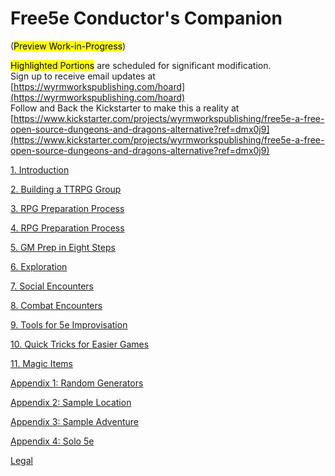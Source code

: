 # Free5e Conductor's Companion

(<mark>Preview Work-in-Progress</mark>)

<mark>Highlighted Portions</mark> are scheduled for significant modification.
\
Sign up to receive email updates at [https://wyrmworkspublishing.com/hoard](https://wyrmworkspublishing.com/hoard)
\
Follow and Back the Kickstarter to make this a reality at [https://www.kickstarter.com/projects/wyrmworkspublishing/free5e-a-free-open-source-dungeons-and-dragons-alternative?ref=dmx0j9](https://www.kickstarter.com/projects/wyrmworkspublishing/free5e-a-free-open-source-dungeons-and-dragons-alternative?ref=dmx0j9)

[1. Introduction](./01_Introduction/Introduction.md)

[2. Building a TTRPG Group](./02_Bulding_a_TTRPG_Group/Building_a_TTRPG_Group.md)

[3. RPG Preparation Process](./03_RPG_Preparation_Process/RPG_Preparation_Process.md)

[4. RPG Preparation Process](./04_Session_Zero_Checklist/Session_Zero_Checklist.md)

[5. GM Prep in Eight Steps](./05_GM_Prep_in_Eight_Steps/GM_Prep_in_Eight_Steps.md)

[6. Exploration](./06_Exploration/Exploration.md)

[7. Social Encounters](./07_Social_Encounters/Social_Encounters.md)

[8. Combat Encounters](./08_Combat_Encounters/Combat_Encounters.md)

[9. Tools for 5e Improvisation](./09_Tools_for_5e_Improvisation/Tools_for_5e_Improvisation.md)

[10. Quick Tricks for Easier Games](./10_Quick_Tricks_for_Easier_Games/Quick_Tricks_for_Easier_Games.md)

[11. Magic Items](./11_Magic_Items/Magic_Items.md)

[Appendix 1: Random Generators](./Appendix/01_Random_Generators/Random_Generators.md)

[Appendix 2: Sample Location](./Appendix/02_Sample_Location/Sample_Location.md)

[Appendix 3: Sample Adventure](./Appendix/03_Sample_Adventure/Sample_Adventure.md)

[Appendix 4: Solo 5e](./Appendix/04_Solo_5e/Solo_5e.md)

[Legal](./Legal.md)
